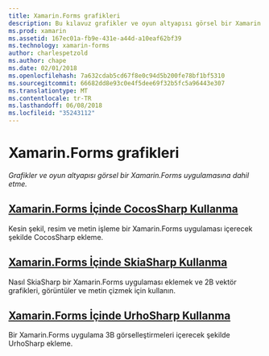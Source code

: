 ```yaml
---
title: Xamarin.Forms grafikleri
description: Bu kılavuz grafikler ve oyun altyapısı görsel bir Xamarin.Forms uygulamasına dahil CocosSharp, SkiaShap ve UrhoSharp kullanarak açıklanmaktadır.
ms.prod: xamarin
ms.assetid: 167ec01a-fb9e-431e-a44d-a10eaf62bf39
ms.technology: xamarin-forms
author: charlespetzold
ms.author: chape
ms.date: 02/01/2018
ms.openlocfilehash: 7a632cdab5cd67f8e0c94d5b200fe78bf1bf5310
ms.sourcegitcommit: 66682dd8e93c0e4f5dee69f32b5fc5a96443e307
ms.translationtype: MT
ms.contentlocale: tr-TR
ms.lasthandoff: 06/08/2018
ms.locfileid: "35243112"
---
```

# <a name="graphics-in-xamarinforms"></a>Xamarin.Forms grafikleri

_Grafikler ve oyun altyapısı görsel bir Xamarin.Forms uygulamasına dahil etme._

## <a name="using-cocossharp-in-xamarinformscocossharpmd"></a>[Xamarin.Forms İçinde CocosSharp Kullanma](cocossharp.md)

Kesin şekil, resim ve metin işleme bir Xamarin.Forms uygulaması içerecek şekilde CocosSharp ekleme.

## <a name="using-skiasharp-in-xamarinformsskiasharpindexmd"></a>[Xamarin.Forms İçinde SkiaSharp Kullanma](skiasharp/index.md)

Nasıl SkiaSharp bir Xamarin.Forms uygulaması eklemek ve 2B vektör grafikleri, görüntüler ve metin çizmek için kullanın.

## <a name="using-urhosharp-in-xamarinformsurhosharpmd"></a>[Xamarin.Forms İçinde UrhoSharp Kullanma](urhosharp.md)

Bir Xamarin.Forms uygulama 3B görselleştirmeleri içerecek şekilde UrhoSharp ekleme.
